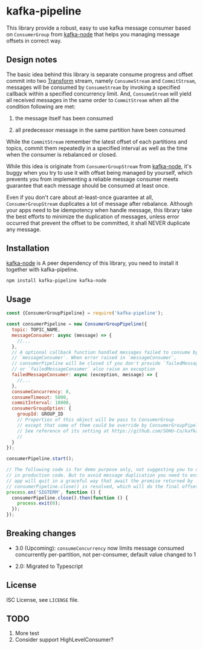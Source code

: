 # kafka-pipeline

This library provide a robust, easy to use kafka message consumer based on
`ConsumerGroup` from [kafka-node] that helps you managing message offsets
in correct way.

## Design notes

The basic idea behind this library is separate consume progress and offset
commit into two [Transform] stream, namely `ConsumeStream` and
`CommitStream`, messages will be consumed by `ConsumeStream`
by invoking a specified callback within a specified concurrency limit. And,
`ConsumeStream` will yield all received messages in the same order
to `CommitStream` when all the condition following are met:

1. the message itself has been consumed

2. all predecessor message in the same partition have been consumed

While the `CommitStream` remember the latest offset of each partitions
and topics, commit them repeatedly in a specified interval as well as the time
when the consumer is rebalanced or closed.


While this idea is originate from
`ConsumerGroupStream` from [kafka-node], it's buggy when you try to use it
with offset being managed by yourself, which prevents you from implementing
a reliable message consumer meets guarantee that each message should be
consumed at least once.

Even if you don't care about at-least-once guarantee at all,
`ConsumerGroupStream` duplicates a lot of message after rebalance. Although
your apps need to be idempotency when handle message, this library take the
best efforts to minimize the duplication of messages, unless error occurred
that prevent the offset to be committed, it shall NEVER duplicate any message.

## Installation

[kafka-node] is A peer dependency of this library, you need to install it
together with kafka-pipeline.

```bash
npm install kafka-pipeline kafka-node
```

## Usage

```javascript
const {ConsumerGroupPipeline} = require('kafka-pipeline');

const consumerPipeline = new ConsumerGroupPipeline({
  topic: TOPIC_NAME,
  messageConsumer: async (message) => {
    //...
  },
  // A optional callback function handled messages failed to consume by
  // `messageConsumer`. When error raised in `messageConsumer`,
  // consumerPipeline will be closed if you don't provide `failedMessageConsumer`,
  // or `failedMessageConsumer` also raise an exception
  failedMessageConsumer: async (exception, message) => {
    //...
  },
  consumeConcurrency: 8,
  consumeTimeout: 5000,
  commitInterval: 10000,
  consumerGroupOption: {
    groupId: GROUP_ID
    // Properties of this object will be pass to ConsumerGroup
    // except that some of them could be override by ConsumerGroupPipeline
    // See reference of its setting at https://github.com/SOHU-Co/kafka-node
    //
  }
});

consumerPipeline.start();

// The following code is for demo purpose only, not suggesting you to do this
// in production code. But to avoid message duplication you need to ensure your
// app will quit in a graceful way that await the promise returned by
// consumerPipeline.close() is resolved, which will do the final offset commit
process.on('SIGTERM', function () {
  consumerPipeline.close().then(function () {
    process.exit(0);
  });
});
```

## Breaking changes

- 3.0 (Upcoming): `consumeConcurrency` now limits message consumed concurrently per-partition,
  not per-consumer, default value changed to 1

- 2.0: Migrated to Typescript


## License

ISC License, see `LICENSE` file.

## TODO

1. More test
2. Consider support HighLevelConsumer?

[kafka-node]: https://github.com/SOHU-Co/kafka-node
[Transform]: https://nodejs.org/api/stream.html#stream_class_stream_transform
